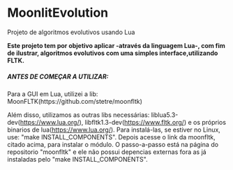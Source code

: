 # MoonlitEvolution
Projeto de algoritmos evolutivos usando Lua

**Este projeto tem por objetivo aplicar -através da linguagem Lua-, com fim de ilustrar, algoritmos evolutivos com uma simples interface,utilizando FLTK.**

<h5>ANTES DE COMEÇAR A UTILIZAR:</h5>
Para a GUI em Lua, utilizei a lib: MoonFLTK(https://github.com/stetre/moonfltk)

Além disso, utilizamos as outras libs necessárias: liblua5.3-dev(https://www.lua.org/), libfltk1.3-dev(https://www.fltk.org/) e os próprios binarios de lua(https://www.lua.org/). Para instalá-las, se estiver no Linux, use: "make INSTALL_COMPONENTS". Depois acesse o link da moonfltk, citado acima, para instalar o módulo. O passo-a-passo está na página do repositorio "moonfltk" e ele não possui depencias externas fora as já instaladas pelo "make INSTALL_COMPONENTS".

